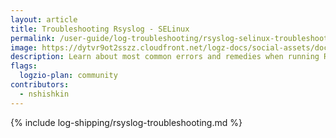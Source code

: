 ```yaml
---
layout: article
title: Troubleshooting Rsyslog - SELinux
permalink: /user-guide/log-troubleshooting/rsyslog-selinux-troubleshooting.html
image: https://dytvr9ot2sszz.cloudfront.net/logz-docs/social-assets/docs-social.jpg
description: Learn about most common errors and remedies when running Rsyslog - SELinux configuration
flags:
  logzio-plan: community
contributors:
  - nshishkin
---
```


{% include log-shipping/rsyslog-troubleshooting.md %} 
